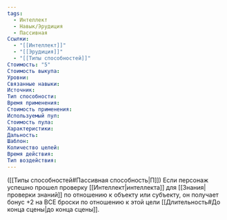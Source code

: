 ```yaml
---
tags:
  - Интеллект
  - Навык/Эрудиция
  - Пассивная
Ссылки:
  - "[[Интеллект]]"
  - "[[Эрудиция]]"
  - "[[Типы способностей]]"
Стоимость: "5"
Стоимость выкупа:
Уровни:
Связанные навыки:
Источник:
Тип способности:
Время применения:
Стоимость применения:
Используемый пул:
Стоимость пула:
Характеристики:
Дальность:
Шаблон:
Количество целей:
Время действия:
Тип воздействия:
---
```

([[Типы способностей#Пассивная способность|П]]) Если персонаж успешно прошел проверку [[Интеллект|интеллекта]] для [[Знания|проверки знаний]] по отношению к объекту или субъекту, он получает бонус +2 на ВСЕ броски по отношению к этой цели [[Длительность#До конца сцены|до конца сцены]].


